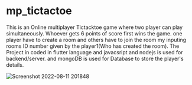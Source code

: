 # mp_tictactoe
This is an Online multiplayer Tictacktoe game where two player can play simultaneously. Whoever gets 6 points of score first wins the game. one player have to create a room and others have to join the room my inputing rooms ID number given by the player1(Who has created the room). The Project in coded in flutter language and javacsript and nodejs is used for backend/server. and mongoDB is used for Database to store the player's details.

![Screenshot 2022-08-11 201848](https://user-images.githubusercontent.com/97222016/184165956-8db6818d-425c-4089-9018-a04476b1d90a.png)
